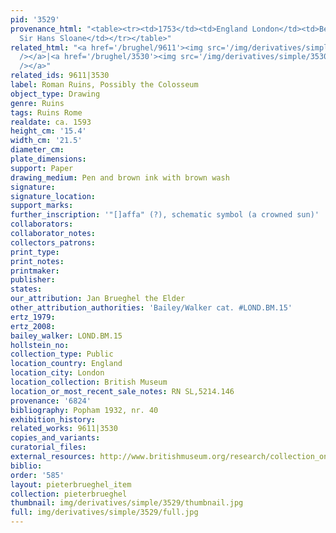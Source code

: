 ```yaml
---
pid: '3529'
provenance_html: "<table><tr><td>1753</td><td>England London</td><td>Bequeathed by
  Sir Hans Sloane</td></tr></table>"
related_html: "<a href='/brughel/9611'><img src='/img/derivatives/simple/9611/thumbnail.jpg'
  /></a>|<a href='/brughel/3530'><img src='/img/derivatives/simple/3530/thumbnail.jpg'
  /></a>"
related_ids: 9611|3530
label: Roman Ruins, Possibly the Colosseum
object_type: Drawing
genre: Ruins
tags: Ruins Rome
realdate: ca. 1593
height_cm: '15.4'
width_cm: '21.5'
diameter_cm: 
plate_dimensions: 
support: Paper
drawing_medium: Pen and brown ink with brown wash
signature: 
signature_location: 
support_marks: 
further_inscription: '"[]affa" (?), schematic symbol (a crowned sun)'
collaborators: 
collaborator_notes: 
collectors_patrons: 
print_type: 
print_notes: 
printmaker: 
publisher: 
states: 
our_attribution: Jan Brueghel the Elder
other_attribution_authorities: 'Bailey/Walker cat. #LOND.BM.15'
ertz_1979: 
ertz_2008: 
bailey_walker: LOND.BM.15
hollstein_no: 
collection_type: Public
location_country: England
location_city: London
location_collection: British Museum
location_or_most_recent_sale_notes: RN SL,5214.146
provenance: '6824'
bibliography: Popham 1932, nr. 40
exhibition_history: 
related_works: 9611|3530
copies_and_variants: 
curatorial_files: 
external_resources: http://www.britishmuseum.org/research/collection_online/collection_object_details.aspx?objectId=712020&partId=1&searchText=SL%2C5214.146&view=list&page=1
biblio: 
order: '585'
layout: pieterbrueghel_item
collection: pieterbrueghel
thumbnail: img/derivatives/simple/3529/thumbnail.jpg
full: img/derivatives/simple/3529/full.jpg
---
```

